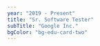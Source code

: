 ```yaml
---
year: "2019 - Present"
title: "Sr. Software Tester"
subTitle: "Google Inc."
bgColor: "bg-edu-card-two"
---
```

